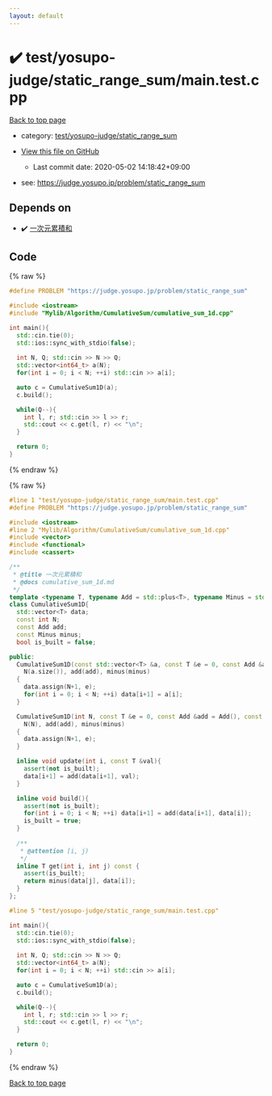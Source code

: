 ```yaml
---
layout: default
---
```


<!-- mathjax config similar to math.stackexchange -->
<script type="text/javascript" async
  src="https://cdnjs.cloudflare.com/ajax/libs/mathjax/2.7.5/MathJax.js?config=TeX-MML-AM_CHTML">
</script>
<script type="text/x-mathjax-config">
  MathJax.Hub.Config({
    TeX: { equationNumbers: { autoNumber: "AMS" }},
    tex2jax: {
      inlineMath: [ ['$','$'] ],
      processEscapes: true
    },
    "HTML-CSS": { matchFontHeight: false },
    displayAlign: "left",
    displayIndent: "2em"
  });
</script>

<script type="text/javascript" src="https://cdnjs.cloudflare.com/ajax/libs/jquery/3.4.1/jquery.min.js"></script>
<script src="https://cdn.jsdelivr.net/npm/jquery-balloon-js@1.1.2/jquery.balloon.min.js" integrity="sha256-ZEYs9VrgAeNuPvs15E39OsyOJaIkXEEt10fzxJ20+2I=" crossorigin="anonymous"></script>
<script type="text/javascript" src="../../../../assets/js/copy-button.js"></script>
<link rel="stylesheet" href="../../../../assets/css/copy-button.css" />


# :heavy_check_mark: test/yosupo-judge/static_range_sum/main.test.cpp

<a href="../../../../index.html">Back to top page</a>

* category: <a href="../../../../index.html#e057ba653ff4e1918cbb7491bf73d8e0">test/yosupo-judge/static_range_sum</a>
* <a href="{{ site.github.repository_url }}/blob/master/test/yosupo-judge/static_range_sum/main.test.cpp">View this file on GitHub</a>
    - Last commit date: 2020-05-02 14:18:42+09:00


* see: <a href="https://judge.yosupo.jp/problem/static_range_sum">https://judge.yosupo.jp/problem/static_range_sum</a>


## Depends on

* :heavy_check_mark: <a href="../../../../library/Mylib/Algorithm/CumulativeSum/cumulative_sum_1d.cpp.html">一次元累積和</a>


## Code

<a id="unbundled"></a>
{% raw %}
```cpp
#define PROBLEM "https://judge.yosupo.jp/problem/static_range_sum"

#include <iostream>
#include "Mylib/Algorithm/CumulativeSum/cumulative_sum_1d.cpp"

int main(){
  std::cin.tie(0);
  std::ios::sync_with_stdio(false);
  
  int N, Q; std::cin >> N >> Q;
  std::vector<int64_t> a(N);
  for(int i = 0; i < N; ++i) std::cin >> a[i];

  auto c = CumulativeSum1D(a);
  c.build();

  while(Q--){
    int l, r; std::cin >> l >> r;
    std::cout << c.get(l, r) << "\n";
  }

  return 0;
}

```
{% endraw %}

<a id="bundled"></a>
{% raw %}
```cpp
#line 1 "test/yosupo-judge/static_range_sum/main.test.cpp"
#define PROBLEM "https://judge.yosupo.jp/problem/static_range_sum"

#include <iostream>
#line 2 "Mylib/Algorithm/CumulativeSum/cumulative_sum_1d.cpp"
#include <vector>
#include <functional>
#include <cassert>

/**
 * @title 一次元累積和
 * @docs cumulative_sum_1d.md
 */
template <typename T, typename Add = std::plus<T>, typename Minus = std::minus<T>>
class CumulativeSum1D{
  std::vector<T> data;
  const int N;
  const Add add;
  const Minus minus;
  bool is_built = false;

public:
  CumulativeSum1D(const std::vector<T> &a, const T &e = 0, const Add &add = Add(), const Minus &minus = Minus()):
    N(a.size()), add(add), minus(minus)
  {
    data.assign(N+1, e);
    for(int i = 0; i < N; ++i) data[i+1] = a[i];
  }

  CumulativeSum1D(int N, const T &e = 0, const Add &add = Add(), const Minus &minus = Minus()):
    N(N), add(add), minus(minus)
  {
    data.assign(N+1, e);
  }

  inline void update(int i, const T &val){
    assert(not is_built);
    data[i+1] = add(data[i+1], val);
  }

  inline void build(){
    assert(not is_built);
    for(int i = 0; i < N; ++i) data[i+1] = add(data[i+1], data[i]);
    is_built = true;
  }
  
  /**
   * @attention [i, j)
   */
  inline T get(int i, int j) const {
    assert(is_built);
    return minus(data[j], data[i]);
  }
};

#line 5 "test/yosupo-judge/static_range_sum/main.test.cpp"

int main(){
  std::cin.tie(0);
  std::ios::sync_with_stdio(false);
  
  int N, Q; std::cin >> N >> Q;
  std::vector<int64_t> a(N);
  for(int i = 0; i < N; ++i) std::cin >> a[i];

  auto c = CumulativeSum1D(a);
  c.build();

  while(Q--){
    int l, r; std::cin >> l >> r;
    std::cout << c.get(l, r) << "\n";
  }

  return 0;
}

```
{% endraw %}

<a href="../../../../index.html">Back to top page</a>

